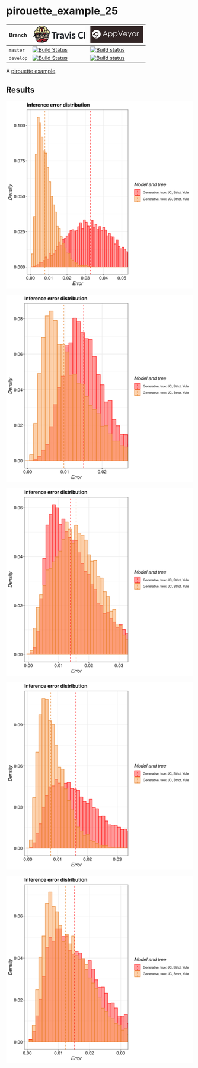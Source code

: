 # pirouette_example_25

Branch   |[![Travis CI logo](pics/TravisCI.png)](https://travis-ci.org)                                                                                                 |[![AppVeyor logo](pics/AppVeyor.png)](https://appveyor.com)                                                                                               
---------|--------------------------------------------------------------------------------------------------------------------------------------------------------------|--------------------------------------------------------------------------------------------------------------------------------------------------------------------------------------------
`master` |[![Build Status](https://travis-ci.org/richelbilderbeek/pirouette_example_25.svg?branch=master)](https://travis-ci.org/richelbilderbeek/pirouette_example_25) |[![Build status](https://ci.appveyor.com/api/projects/status/rgynxxd1tvvahr8v/branch/master?svg=true)](https://ci.appveyor.com/project/richelbilderbeek/pirouette-example-25/branch/master)
`develop`|[![Build Status](https://travis-ci.org/richelbilderbeek/pirouette_example_25.svg?branch=develop)](https://travis-ci.org/richelbilderbeek/pirouette_example_25)|[![Build status](https://ci.appveyor.com/api/projects/status/rgynxxd1tvvahr8v/branch/develop?svg=true)](https://ci.appveyor.com/project/richelbilderbeek/pirouette-example-25/branch/develop)

A [pirouette example](https://github.com/richelbilderbeek/pirouette_examples).

## Results

![](example_25_314/errors.png)

![](example_25_315/errors.png)

![](example_25_316/errors.png)

![](example_25_317/errors.png)

![](example_25_318/errors.png)

